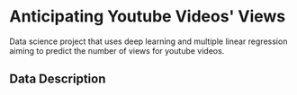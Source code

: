 # Anticipating Youtube Videos' Views 
Data science project that uses deep learning and multiple linear regression aiming to predict the number of views for youtube videos.
## Data Description


